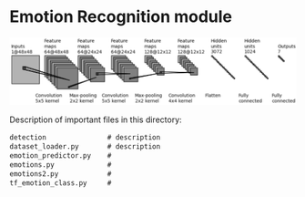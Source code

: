 # Emotion Recognition module

![Network structure](https://raw.githubusercontent.com/BAILOOL/Assistant-for-People-with-Low-Vision/master/EmotionRecognition/ExtraFiles/emotions_network.png?raw=true "Network Structure")


Description of important files in this directory:
```
detection               # description
dataset_loader.py       # description
emotion_predictor.py    #
emotions.py             #
emotions2.py            #
tf_emotion_class.py     #
```
